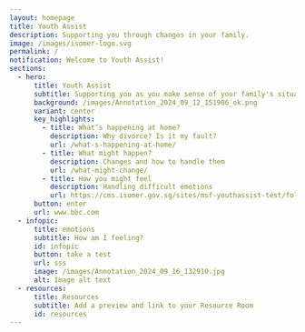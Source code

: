 ```yaml
---
layout: homepage
title: Youth Assist
description: Supporting you through changes in your family.
image: /images/isomer-logo.svg
permalink: /
notification: Welcome to Youth Assist!
sections:
  - hero:
      title: Youth Assist
      subtitle: Supporting you as you make sense of your family's situation.
      background: /images/Annotation_2024_09_12_151906_ok.png
      variant: center
      key_highlights:
        - title: What’s happening at home?
          description: Why divorce? Is it my fault?
          url: /what-s-happening-at-home/
        - title: What might happen?
          description: Changes and how to handle them
          url: /what-might-change/
        - title: How you might feel
          description: Handling difficult emotions
          url: https://cms.isomer.gov.sg/sites/msf-youthassist-test/folders/how-you-might-feel
      button: enter
      url: www.bbc.com
  - infopic:
      title: emotions
      subtitle: How am I feeling?
      id: infopic
      button: take a test
      url: sss
      image: /images/Annotation_2024_09_16_132910.jpg
      alt: Image alt text
  - resources:
      title: Resources
      subtitle: Add a preview and link to your Resource Room
      id: resources
---
```

